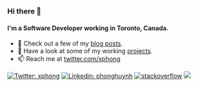 ### Hi there 👋
#### I'm a Software Developer working in Toronto, Canada.


<!--
**xphong/xphong** is a ✨ _special_ ✨ repository because its `README.md` (this file) appears on your GitHub profile.

Here are some ideas to get you started:

- 🔭 I’m currently working on ...
- 🌱 I’m currently learning ...
- 👯 I’m looking to collaborate on ...
- 🤔 I’m looking for help with ...
- 💬 Ask me about ...
- 📫 How to reach me: ...
- 😄 Pronouns: ...
- ⚡ Fun fact: ...
-->

- :memo: Check out a few of my [blog posts](https://phong.io/blog/).
- :card_index: Have a look at some of my working [projects](https://phong.io/projects/).
- 📫 Reach me at [twitter.com/xphong](https://twitter.com/xphong)

[![Twitter: xphong](https://img.shields.io/twitter/follow/xphong?style=social)](https://twitter.com/xphong)
[![Linkedin: phonghuynh](https://img.shields.io/badge/-xphong-blue?style=plastic&logo=Linkedin&logoColor=white&link=https://www.linkedin.com/in/phonghuynh/)](https://www.linkedin.com/in/phonghuynh/)
[![stackoverflow](https://img.shields.io/static/v1?style=social&logo=stackoverflow&label=&message=@xphong)](https://stackoverflow.com/users/1664687/xphong)
![](https://visitor-badge.glitch.me/badge?page_id=xphong)
